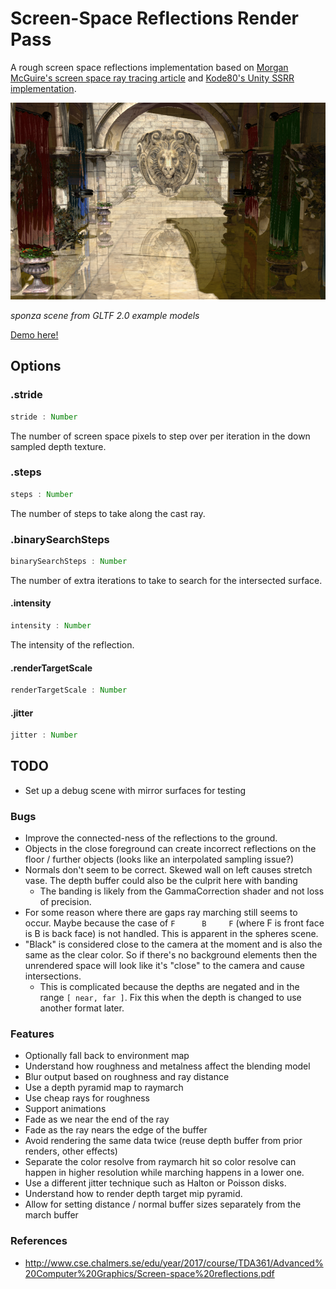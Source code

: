 # Screen-Space Reflections Render Pass

A rough screen space reflections implementation based on [Morgan McGuire's screen space ray tracing article](http://casual-effects.blogspot.com/2014/08/screen-space-ray-tracing.html) and [Kode80's Unity SSRR implementation](https://github.com/kode80/kode80SSR).


[![](./docs/example.png)](https://gkjohnson.github.io/threejs-sandbox/screenSpaceReflectionsPass/)

_sponza scene from GLTF 2.0 example models_

[Demo here!](https://gkjohnson.github.io/threejs-sandbox/screenSpaceReflectionsPass/)

## Options
### .stride

```js
stride : Number
```

The number of screen space pixels to step over per iteration in the down sampled depth texture.

### .steps

```js
steps : Number
```

The number of steps to take along the cast ray.

### .binarySearchSteps

```js
binarySearchSteps : Number
```

The number of extra iterations to take to search for the intersected surface.

#### .intensity

```js
intensity : Number
```

The intensity of the reflection.

#### .renderTargetScale

```js
renderTargetScale : Number
```

#### .jitter

```js
jitter : Number
```

## TODO

- Set up a debug scene with mirror surfaces for testing

### Bugs
- Improve the connected-ness of the reflections to the ground.
- Objects in the close foreground can create incorrect reflections on the floor / further objects (looks like an interpolated sampling issue?)
- Normals don't seem to be correct. Skewed wall on left causes stretch vase. The depth buffer could also be the culprit here with banding
	- The banding is likely from the GammaCorrection shader and not loss of precision.
- For some reason where there are gaps ray marching still seems to occur. Maybe because the case of `F      B     F` (where F is front face is B is back face) is not handled. This is apparent in the spheres scene.
- "Black" is considered close to the camera at the moment and is also the same as the clear color. So if there's no background elements then the unrendered space will look like it's "close" to the camera and cause intersections.
	- This is complicated because the depths are negated and in the range `[ near, far ]`. Fix this when the depth is changed to use another format later.

### Features

- Optionally fall back to environment map
- Understand how roughness and metalness affect the blending model
- Blur output based on roughness and ray distance
- Use a depth pyramid map to raymarch
- Use cheap rays for roughness
- Support animations
- Fade as we near the end of the ray
- Fade as the ray nears the edge of the buffer
- Avoid rendering the same data twice (reuse depth buffer from prior renders, other effects)
- Separate the color resolve from raymarch hit so color resolve can happen in higher resolution while marching happens in a lower one.
- Use a different jitter technique such as Halton or Poisson disks.
- Understand how to render depth target mip pyramid.
- Allow for setting distance / normal buffer sizes separately from the march buffer

### References

-  http://www.cse.chalmers.se/edu/year/2017/course/TDA361/Advanced%20Computer%20Graphics/Screen-space%20reflections.pdf

